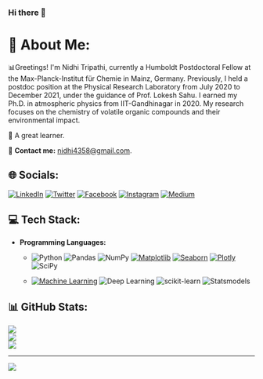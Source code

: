 ### Hi there 👋

# 💫 **About Me:**


<!----- 👋 Hi, I’m <b>Arun Kumar Pandey</b> (Hallo, ich bin Arun Kumar Pandey).<br> /-----> 

📊Greetings! I'm Nidhi Tripathi, currently a Humboldt Postdoctoral Fellow at the Max-Planck-Institut für Chemie in Mainz, Germany. Previously, I held a postdoc position at the Physical Research Laboratory from July 2020 to December 2021, under the guidance of Prof. Lokesh Sahu. I earned my Ph.D. in atmospheric physics from IIT-Gandhinagar in 2020. My research focuses on the chemistry of volatile organic compounds and their environmental impact.<br>

🔎 A great learner. <br>

📨 **Contact me:** [nidhi4358@gmail.com](nidhi4358@gmail.com).<br>


## 🌐 **Socials:**
[![LinkedIn](https://img.shields.io/badge/LinkedIn-%230077B5.svg?logo=linkedin&logoColor=white)](https://www.linkedin.com/in/nidhispace)
[![Twitter](https://img.shields.io/badge/Twitter-%231DA1F2.svg?logo=Twitter&logoColor=white)](https://twitter.com/nidhispace)
[![Facebook](https://img.shields.io/badge/Facebook-%231877F2.svg?logo=Facebook&logoColor=white)](https://www.facebook.com/nidhi.tripathi.775/)
[![Instagram](https://img.shields.io/badge/Instagram-%23E4405F.svg?logo=Instagram&logoColor=white)](https://www.instagram.com/nidhi_vierdrei/)
[![Medium](https://img.shields.io/badge/Medium-12100E?logo=medium&logoColor=white)](https://nidhispace.medium.com/)


## 💻 **Tech Stack:**

- **Programming Languages:** 
  - ![Python](https://img.shields.io/badge/python-3670A0?style=flat-square&logo=python&logoColor=ffdd54) 
    ![Pandas](https://img.shields.io/badge/pandas-%23150458.svg?style=flat-square&logo=pandas&logoColor=white) 
    ![NumPy](https://img.shields.io/badge/numpy-%23013243.svg?style=flat-square&logo=numpy&logoColor=white)
    [![Matplotlib](https://img.shields.io/badge/Matplotlib-blue.svg?logo=python&logoColor=white)](https://matplotlib.org)
    [![Seaborn](https://img.shields.io/badge/Seaborn-%233F4F75.svg?style=flat-square&logo=python&logoColor=white)](https://seaborn.pydata.org)
    [![Plotly](https://img.shields.io/badge/Plotly-%233F4F75.svg?style=flat-square&logo=plotly&logoColor=white)](https://plotly.com/)
    ![SciPy](https://img.shields.io/badge/SciPy-%230C55A5.svg?style=flat-square&logo=scipy&logoColor=%white) 
    
  - [![Machine Learning](https://img.shields.io/badge/Machine%20Learning-%F0%9F%A4%96-darkviolet?style=flat&logoColor=grey)](https://github.com/) ![Deep Learning](https://img.shields.io/badge/Deep%20Learning-%2343853D.svg?style=flat-square&logo=python&logoColor=white)
    ![scikit-learn](https://img.shields.io/badge/scikit--learn-%23F7931E.svg?style=flat-square&logo=scikit-learn&logoColor=white)
    ![Statsmodels](https://img.shields.io/badge/Statsmodels-%230099EE.svg?style=flat-square&logo=statsmodels&logoColor=white)


## 📊 GitHub Stats:
![](https://github-readme-stats.vercel.app/api?username=nidhispace&theme=radical&hide_border=false&include_all_commits=false&count_private=false)<br/>
![](https://github-readme-streak-stats.herokuapp.com/?user=nidhispace&theme=radical&hide_border=false)<br/>
![](https://github-readme-stats.vercel.app/api/top-langs/?username=nidhispace&theme=radical&hide_border=false&include_all_commits=false&count_private=false&layout=compact)

---
[![](https://visitcount.itsvg.in/api?id=nidhispace&label=Profile%20Views&color=0&icon=0&pretty=true)](https://visitcount.itsvg.in)

<!------
https://github.com/anuraghazra/github-readme-stats
------>
<!-- Proudly created with GPRM ( https://gprm.itsvg.in ) -->
